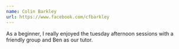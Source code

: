 ```yaml
---
name: Colin Barkley
url: https://www.facebook.com/cfbarkley
---
```

As a beginner, I really enjoyed the tuesday afternoon sessions with a friendly group and Ben as our tutor.